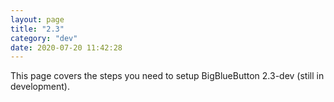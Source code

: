 ```yaml
---
layout: page
title: "2.3"
category: "dev"
date: 2020-07-20 11:42:28
---
```


This page covers the steps you need to setup BigBlueButton 2.3-dev (still in development).
